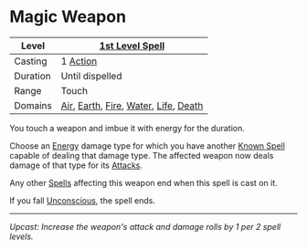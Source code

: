 # Magic Weapon

| Level    | [1st Level Spell](../Level%201/1st%20Level%20Spells.md)                                                                                                                                                                                                   |
| -------- | -------------------------------------------------------------------------------------------------------------------------------------------------------------------------------------------------------------------------------------------- |
| Casting  | 1 [Action](../../../../Game%20Procedures/Core%20Procedures/Action.md)                                                                                                                                                                        |
| Duration | Until dispelled                                                                                                                                                                                                                              |
| Range    | Touch                                                                                                                                                                                                                                        |
| Domains  | [Air](../../Spell%20Domains/Air.md), [Earth](../../Spell%20Domains/Earth.md), [Fire](../../Spell%20Domains/Fire.md), [Water](../../Spell%20Domains/Water.md), [Life](../../Spell%20Domains/Life.md), [Death](../../Spell%20Domains/Death.md) |

You touch a weapon and imbue it with energy for the duration.

Choose an [Energy](../../../../Game%20Procedures/Combat/Damage/Damage%20Types/{Damage%20Types}.md#Energy) damage type for which you have another [Known Spell](../../../Spellcasting/Spell%20Learning/Known%20Spells.md) capable of dealing that damage type. The affected weapon now deals damage of that type for its [Attacks](../../../../Game%20Procedures/Combat/Attack.md).

Any other [Spells](../../../Spells.md) affecting this weapon end when this spell is cast on it.

If you fall [Unconscious](../../../../Game%20Procedures/Conditions/Unconscious.md), the spell ends.

---
*Upcast: Increase the weapon's attack and damage rolls by 1 per 2 spell levels.*

